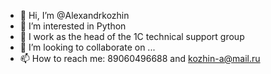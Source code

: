 - 👋 Hi, I’m @Alexandrkozhin
- 👀 I’m interested in Python
- 🌱 I work as the head of the 1C technical support group
- 💞️ I’m looking to collaborate on ...
- 📫 How to reach me:  89060496688 and kozhin-a@mail.ru
